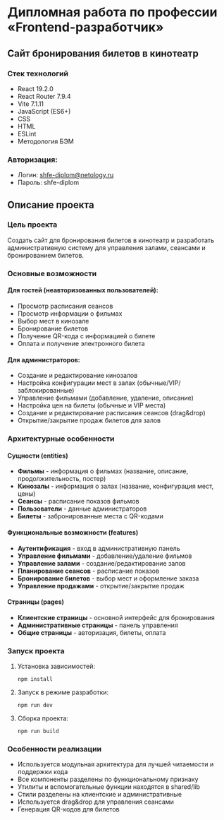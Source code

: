 # Дипломная работа по профессии «Frontend-разработчик»

## Сайт бронирования билетов в кинотеатр

### Стек технологий
- React 19.2.0
- React Router 7.9.4
- Vite 7.1.11
- JavaScript (ES6+)
- CSS
- HTML
- ESLint
- Методология БЭМ

### Авторизация:
- Логин: shfe-diplom@netology.ru
- Пароль: shfe-diplom

## Описание проекта

### Цель проекта
Создать сайт для бронирования билетов в кинотеатр и разработать административную систему для управления залами, сеансами и бронированием билетов.

### Основные возможности

#### Для гостей (неавторизованных пользователей):
- Просмотр расписания сеансов
- Просмотр информации о фильмах
- Выбор мест в кинозале
- Бронирование билетов
- Получение QR-кода с информацией о билете
- Оплата и получение электронного билета

#### Для администраторов:
- Создание и редактирование кинозалов
- Настройка конфигурации мест в залах (обычные/VIP/заблокированные)
- Управление фильмами (добавление, удаление, описание)
- Настройка цен на билеты (обычные и VIP места)
- Создание и редактирование расписания сеансов (drag&drop)
- Открытие/закрытие продаж билетов для залов

### Архитектурные особенности

#### Сущности (entities)
- **Фильмы** - информация о фильмах (название, описание, продолжительность, постер)
- **Кинозалы** - информация о залах (название, конфигурация мест, цены)
- **Сеансы** - расписание показов фильмов
- **Пользователи** - данные администраторов
- **Билеты** - забронированные места с QR-кодами

#### Функциональные возможности (features)
- **Аутентификация** - вход в административную панель
- **Управление фильмами** - добавление/удаление фильмов
- **Управление залами** - создание/редактирование залов
- **Планирование сеансов** - расписание показов
- **Бронирование билетов** - выбор мест и оформление заказа
- **Управление продажами** - открытие/закрытие продаж

#### Страницы (pages)
- **Клиентские страницы** - основной интерфейс для бронирования
- **Административные страницы** - панель управления
- **Общие страницы** - авторизация, билеты, оплата

### Запуск проекта

1. Установка зависимостей:
   ```
   npm install
   ```

2. Запуск в режиме разработки:
   ```
   npm run dev
   ```

3. Сборка проекта:
   ```
   npm run build
   ```



### Особенности реализации
- Используется модульная архитектура для лучшей читаемости и поддержки кода
- Все компоненты разделены по функциональному признаку
- Утилиты и вспомогательные функции находятся в shared/lib
- Стили разделены на клиентские и административные
- Используется drag&drop для управления сеансами
- Генерация QR-кодов для билетов
